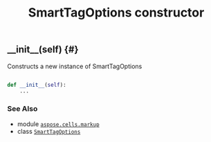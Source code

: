 ﻿---
title: SmartTagOptions constructor
second_title: Aspose.Cells for Python via .NET API References
description: 
type: docs
weight: 10
url: /aspose.cells.markup/smarttagoptions/__init__/
is_root: false
---

## \_\_init\_\_(self) {#}

Constructs a new instance of SmartTagOptions



```python

def __init__(self):
    ...
```





### See Also
* module [`aspose.cells.markup`](../../)
* class [`SmartTagOptions`](/cells/python-net/aspose.cells.markup/smarttagoptions)

